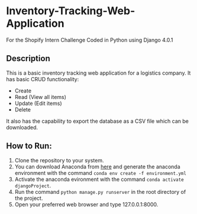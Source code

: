 # Inventory-Tracking-Web-Application
For the Shopify Intern Challenge
Coded in Python using Django 4.0.1

## Description
This is a basic inventory tracking web application for a logistics company. It has basic CRUD functionality: 
- Create
- Read (View all items)
- Update (Edit items)
- Delete

It also has the capability to export the database as a CSV file which can be downloaded. 

## How to Run:

1. Clone the repository to your system.
2. You can download Anaconda from [here](https://www.anaconda.com/products/individual) and generate the anaconda environment with the command `conda env create -f environment.yml`
3. Activate the anaconda evironment with the command `conda activate djangoProject`.
4. Run the command `python manage.py runserver` in the root directory of the project. 
5. Open your preferred web browser and type 127.0.0.1:8000.
